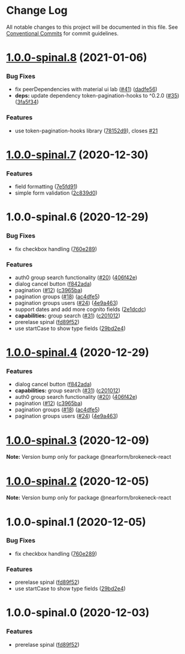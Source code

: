 # Change Log

All notable changes to this project will be documented in this file.
See [Conventional Commits](https://conventionalcommits.org) for commit guidelines.

# [1.0.0-spinal.8](https://github.com/nearform/brokeneck/compare/v1.0.0-spinal.7...v1.0.0-spinal.8) (2021-01-06)


### Bug Fixes

* fix peerDependencies with material ui lab ([#41](https://github.com/nearform/brokeneck/issues/41)) ([dadfe56](https://github.com/nearform/brokeneck/commit/dadfe5669bf1af3c70018e329ce6d5d51197aa18))
* **deps:** update dependency token-pagination-hooks to ^0.2.0 ([#35](https://github.com/nearform/brokeneck/issues/35)) ([3fa5f34](https://github.com/nearform/brokeneck/commit/3fa5f34915751350d3092ed69945be54a256a079))


### Features

* use token-pagination-hooks library ([78152d9](https://github.com/nearform/brokeneck/commit/78152d9e636c9419591d60071f201b199becae04)), closes [#21](https://github.com/nearform/brokeneck/issues/21)





# [1.0.0-spinal.7](https://github.com/nearform/brokeneck/compare/v1.0.0-spinal.6...v1.0.0-spinal.7) (2020-12-30)


### Features

* field formatting ([7e5fd91](https://github.com/nearform/brokeneck/commit/7e5fd91679a50e968a13b171b26dc99474aaafa6))
* simple form validation ([2c839d0](https://github.com/nearform/brokeneck/commit/2c839d00d1188737c876994ce7fc1cd5858bc9a3))





# 1.0.0-spinal.6 (2020-12-29)


### Bug Fixes

* fix checkbox handling ([760e289](https://github.com/nearform/brokeneck/commit/760e289073a32bd7b3b2b08e330e37b34fb56239))


### Features

* auth0 group search functionality ([#20](https://github.com/nearform/brokeneck/issues/20)) ([406f42e](https://github.com/nearform/brokeneck/commit/406f42e89224bfb9ba1f5d71c3068c5ac6f40656))
* dialog cancel button ([f842ada](https://github.com/nearform/brokeneck/commit/f842ada6e85508cf2fc87a364078f501109b4106))
* pagination ([#12](https://github.com/nearform/brokeneck/issues/12)) ([c3965ba](https://github.com/nearform/brokeneck/commit/c3965ba370291d9d4f3dc80e31b57ecd6742fbe4))
* pagination groups ([#18](https://github.com/nearform/brokeneck/issues/18)) ([ac4dfe5](https://github.com/nearform/brokeneck/commit/ac4dfe598b5205394f6c2ab181901582dea311ed))
* pagination groups users ([#24](https://github.com/nearform/brokeneck/issues/24)) ([4e9a463](https://github.com/nearform/brokeneck/commit/4e9a463f7b8c98e8629c4176f35bb95e8a8a080a))
* support dates and add more cognito fields ([2e1dcdc](https://github.com/nearform/brokeneck/commit/2e1dcdc628beb0644d241c5c6ece638b1e901d68))
* **capabilities:** group search ([#31](https://github.com/nearform/brokeneck/issues/31)) ([c201012](https://github.com/nearform/brokeneck/commit/c2010129fef23176da021b784261ec046f5cf4c6))
* prerelase spinal ([fd89f52](https://github.com/nearform/brokeneck/commit/fd89f523ad65d1b797fe3b35b2912bd264d80860))
* use startCase to show type fields ([29bd2e4](https://github.com/nearform/brokeneck/commit/29bd2e44e16e3b31cc088caf6cbc08f5d1a49e3b))





# [1.0.0-spinal.4](https://github.com/nearform/brokeneck/compare/@nearform/brokeneck-react@1.0.0-spinal.3...@nearform/brokeneck-react@1.0.0-spinal.4) (2020-12-29)


### Features

* dialog cancel button ([f842ada](https://github.com/nearform/brokeneck/commit/f842ada6e85508cf2fc87a364078f501109b4106))
* **capabilities:** group search ([#31](https://github.com/nearform/brokeneck/issues/31)) ([c201012](https://github.com/nearform/brokeneck/commit/c2010129fef23176da021b784261ec046f5cf4c6))
* auth0 group search functionality ([#20](https://github.com/nearform/brokeneck/issues/20)) ([406f42e](https://github.com/nearform/brokeneck/commit/406f42e89224bfb9ba1f5d71c3068c5ac6f40656))
* pagination ([#12](https://github.com/nearform/brokeneck/issues/12)) ([c3965ba](https://github.com/nearform/brokeneck/commit/c3965ba370291d9d4f3dc80e31b57ecd6742fbe4))
* pagination groups ([#18](https://github.com/nearform/brokeneck/issues/18)) ([ac4dfe5](https://github.com/nearform/brokeneck/commit/ac4dfe598b5205394f6c2ab181901582dea311ed))
* pagination groups users ([#24](https://github.com/nearform/brokeneck/issues/24)) ([4e9a463](https://github.com/nearform/brokeneck/commit/4e9a463f7b8c98e8629c4176f35bb95e8a8a080a))





# [1.0.0-spinal.3](https://github.com/nearform/brokeneck/compare/@nearform/brokeneck-react@1.0.0-spinal.2...@nearform/brokeneck-react@1.0.0-spinal.3) (2020-12-09)

**Note:** Version bump only for package @nearform/brokeneck-react





# [1.0.0-spinal.2](https://github.com/nearform/brokeneck/compare/@nearform/brokeneck-react@1.0.0-spinal.1...@nearform/brokeneck-react@1.0.0-spinal.2) (2020-12-05)

**Note:** Version bump only for package @nearform/brokeneck-react





# 1.0.0-spinal.1 (2020-12-05)


### Bug Fixes

* fix checkbox handling ([760e289](https://github.com/nearform/brokeneck/commit/760e289073a32bd7b3b2b08e330e37b34fb56239))


### Features

* prerelase spinal ([fd89f52](https://github.com/nearform/brokeneck/commit/fd89f523ad65d1b797fe3b35b2912bd264d80860))
* use startCase to show type fields ([29bd2e4](https://github.com/nearform/brokeneck/commit/29bd2e44e16e3b31cc088caf6cbc08f5d1a49e3b))





# 1.0.0-spinal.0 (2020-12-03)


### Features

* prerelase spinal ([fd89f52](https://github.com/nearform/brokeneck/commit/fd89f523ad65d1b797fe3b35b2912bd264d80860))
